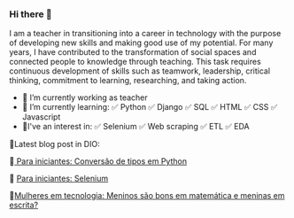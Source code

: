 ### Hi there 👋
I am a teacher in transitioning into a career in technology with the purpose of developing new skills and making good use of my potential.
For many years, I have contributed to the transformation of social spaces and connected people to knowledge through teaching.
This task requires continuous development of skills such as teamwork, leadership, critical thinking, commitment to learning, researching, and taking action.

- 🔭 I’m currently working as teacher
- 🌱 I’m currently learning:
          ✅ Python
          ✅ Django
          ✅ SQL
          ✅ HTML
          ✅ CSS
          ✅ Javascript
- 👀I've an interest in:
          ✅ Selenium
          ✅ Web scraping
          ✅ ETL
          ✅ EDA
  
          
          





📌Latest blog post in DIO:

🐣<a href="https://web.dio.me/articles/conversao-de-tipos-em-python-while-true-ou-try-except-para-iniciantes?back=%2Farticles&page=1&order=oldest"> Para iniciantes: Conversão de tipos em Python </a> 

🐣 <a href="https://web.dio.me/articles/selenium-for-begginers?back=%2Farticles&page=1&order=oldest">Para iniciantes: Selenium </a>


🐣<a href = "https://web.dio.me/articles/mulheres-em-areas-tech-meninos-sao-bons-em-matematica-e-meninas-em-escrita?back=%2Farticles&page=1&order=oldest" >Mulheres em tecnologia: Meninos são bons em matemática e meninas em escrita? </a>


